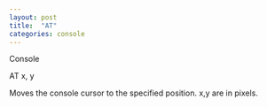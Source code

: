 ```yaml
---
layout: post
title:  "AT"
categories: console
---
```

Console

AT x, y

Moves the console cursor to the specified position. x,y are in pixels.

